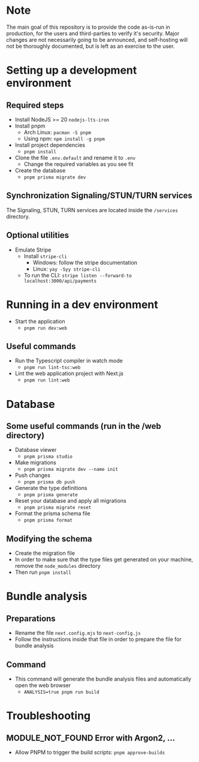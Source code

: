 # Note

The main goal of this repository is to provide the code as-is-run in production, for the users and third-parties to verify it's security.
Major changes are not necessarily going to be announced, and self-hosting will not be thoroughly documented, but is left as an exercise to the user.

# Setting up a development environment

## Required steps

- Install NodeJS >= 20 `nodejs-lts-iron`
- Install pnpm
    - Arch Linux: `pacman -S pnpm`
    - Using npm: `npm install -g pnpm`
- Install project dependencies
    - `pnpm install`
- Clone the file `.env.default` and rename it to `.env`
    - Change the required variables as you see fit
- Create the database
    - `pnpm prisma migrate dev`

## Synchronization Signaling/STUN/TURN services

The Signaling, STUN, TURN services are located inside the `/services` directory.

## Optional utilities

- Emulate Stripe
    - Install `stripe-cli`
        - Windows: follow the stripe documentation
        - Linux: `yay -Syy stripe-cli`
    - To run the CLI: `stripe listen --forward-to localhost:3000/api/payments`

# Running in a dev environment

- Start the application
    - `pnpm run dev:web`

## Useful commands

- Run the Typescript compiler in watch mode
    - `pnpm run lint-tsc:web`
- Lint the web application project with Next.js
    - `pnpm run lint:web`

# Database

## Some useful commands (run in the /web directory)

- Database viewer
    - `pnpm prisma studio`
- Make migrations
    - `pnpm prisma migrate dev --name init`
- Push changes
    - `pnpm prisma db push`
- Generate the type definitions
    - `pnpm prisma generate`
- Reset your database and apply all migrations
    - `pnpm prisma migrate reset`
- Format the prisma schema file
    - `pnpm prisma format`

## Modifying the schema

- Create the migration file
- In order to make sure that the type files get generated on your machine, remove the `node_modules` directory
- Then run `pnpm install`

# Bundle analysis

## Preparations

- Rename the file `next.config.mjs` to `next-config.js`
- Follow the instructions inside that file in order to prepare the file for bundle analysis

## Command

- This command will generate the bundle analysis files and automatically open the web browser
    - `ANALYSIS=true pnpm run build`

# Troubleshooting

## MODULE_NOT_FOUND Error with Argon2, ...

- Allow PNPM to trigger the build scripts: `pnpm approve-builds`
